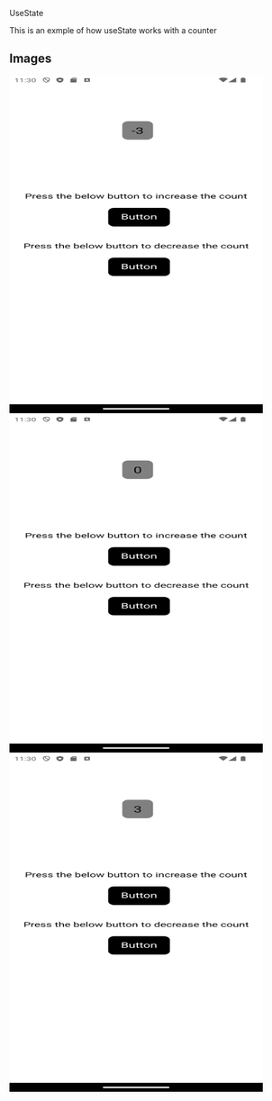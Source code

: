 UseState 

This is an exmple of how useState works with a counter



## Images

<img src="https://github.com/SidhardhJoe/LearnUseState/blob/master/Images/Screenshot_1717653607.png" width="450" height="600" /> 
<img src="https://github.com/SidhardhJoe/LearnUseState/blob/master/Images/Screenshot_1717653613.png" width="450" height="600" /> 
<img src="https://github.com/SidhardhJoe/LearnUseState/blob/master/Images/Screenshot_1717653615.png" width="450" height="600" /> 







